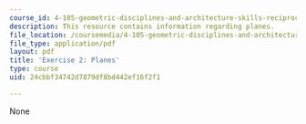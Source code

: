 ```yaml
---
course_id: 4-105-geometric-disciplines-and-architecture-skills-reciprocal-methodologies-fall-2012
description: This resource contains information regarding planes.
file_location: /coursemedia/4-105-geometric-disciplines-and-architecture-skills-reciprocal-methodologies-fall-2012/24cbbf34742d7879df8bd442ef16f2f1_MIT4_105F12_ex2-planes.pdf
file_type: application/pdf
layout: pdf
title: 'Exercise 2: Planes'
type: course
uid: 24cbbf34742d7879df8bd442ef16f2f1

---
```

None